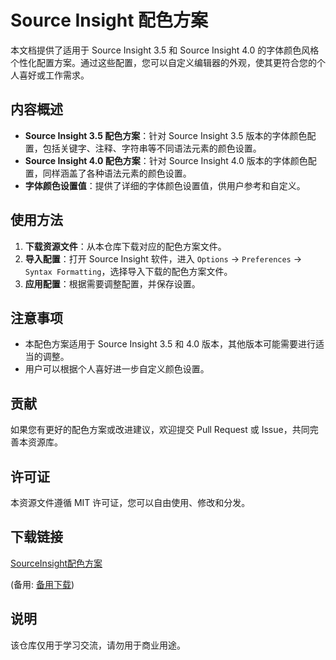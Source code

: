 # Source Insight 配色方案

本文档提供了适用于 Source Insight 3.5 和 Source Insight 4.0 的字体颜色风格个性化配置方案。通过这些配置，您可以自定义编辑器的外观，使其更符合您的个人喜好或工作需求。

## 内容概述

- **Source Insight 3.5 配色方案**：针对 Source Insight 3.5 版本的字体颜色配置，包括关键字、注释、字符串等不同语法元素的颜色设置。
- **Source Insight 4.0 配色方案**：针对 Source Insight 4.0 版本的字体颜色配置，同样涵盖了各种语法元素的颜色设置。
- **字体颜色设置值**：提供了详细的字体颜色设置值，供用户参考和自定义。

## 使用方法

1. **下载资源文件**：从本仓库下载对应的配色方案文件。
2. **导入配置**：打开 Source Insight 软件，进入 `Options` -> `Preferences` -> `Syntax Formatting`，选择导入下载的配色方案文件。
3. **应用配置**：根据需要调整配置，并保存设置。

## 注意事项

- 本配色方案适用于 Source Insight 3.5 和 4.0 版本，其他版本可能需要进行适当的调整。
- 用户可以根据个人喜好进一步自定义颜色设置。

## 贡献

如果您有更好的配色方案或改进建议，欢迎提交 Pull Request 或 Issue，共同完善本资源库。

## 许可证

本资源文件遵循 MIT 许可证，您可以自由使用、修改和分发。

## 下载链接
[SourceInsight配色方案](https://pan.quark.cn/s/39e3adbd9d46) 

(备用: [备用下载](https://pan.baidu.com/s/1G6okz257Dug6BUdUInZBLA?pwd=1234))

## 说明

该仓库仅用于学习交流，请勿用于商业用途。
